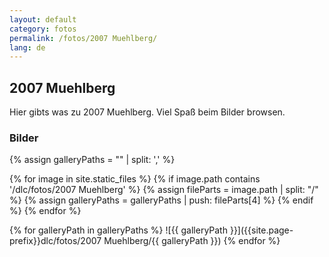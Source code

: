 ```yaml
---
layout: default
category: fotos
permalink: /fotos/2007 Muehlberg/
lang: de
---
```


## 2007 Muehlberg

Hier gibts was zu 2007 Muehlberg. Viel Spaß beim Bilder browsen.

### Bilder
{% assign galleryPaths = "" | split: ',' %}

{% for image in site.static_files %}
{% if image.path contains '/dlc/fotos/2007 Muehlberg' %}
        {% assign fileParts = image.path | split: "/" %}
        {% assign galleryPaths = galleryPaths | push: fileParts[4] %}
{% endif %}
{% endfor %}

{% for galleryPath in galleryPaths %}
![{{ galleryPath }}]({{site.page-prefix}}dlc/fotos/2007 Muehlberg/{{ galleryPath }})
{% endfor %}

